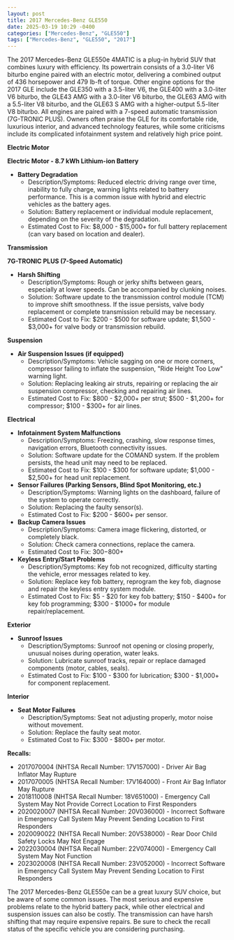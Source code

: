 ```yaml
---
layout: post
title: 2017 Mercedes-Benz GLE550
date: 2025-03-19 10:29 -0400
categories: ["Mercedes-Benz", "GLE550"]
tags: ["Mercedes-Benz", "GLE550", "2017"]
---
```

The 2017 Mercedes-Benz GLE550e 4MATIC is a plug-in hybrid SUV that combines luxury with efficiency. Its powertrain consists of a 3.0-liter V6 biturbo engine paired with an electric motor, delivering a combined output of 436 horsepower and 479 lb-ft of torque. Other engine options for the 2017 GLE include the GLE350 with a 3.5-liter V6, the GLE400 with a 3.0-liter V6 biturbo, the GLE43 AMG with a 3.0-liter V6 biturbo, the GLE63 AMG with a 5.5-liter V8 biturbo, and the GLE63 S AMG with a higher-output 5.5-liter V8 biturbo. All engines are paired with a 7-speed automatic transmission (7G-TRONIC PLUS). Owners often praise the GLE for its comfortable ride, luxurious interior, and advanced technology features, while some criticisms include its complicated infotainment system and relatively high price point.

**Electric Motor**

**Electric Motor - 8.7 kWh Lithium-ion Battery**
* **Battery Degradation**
    * Description/Symptoms: Reduced electric driving range over time, inability to fully charge, warning lights related to battery performance. This is a common issue with hybrid and electric vehicles as the battery ages.
    * Solution: Battery replacement or individual module replacement, depending on the severity of the degradation.
    * Estimated Cost to Fix: $8,000 - $15,000+ for full battery replacement (can vary based on location and dealer).

**Transmission**

**7G-TRONIC PLUS (7-Speed Automatic)**
* **Harsh Shifting**
    * Description/Symptoms: Rough or jerky shifts between gears, especially at lower speeds. Can be accompanied by clunking noises.
    * Solution: Software update to the transmission control module (TCM) to improve shift smoothness. If the issue persists, valve body replacement or complete transmission rebuild may be necessary.
    * Estimated Cost to Fix: $200 - $500 for software update; $1,500 - $3,000+ for valve body or transmission rebuild.

**Suspension**

*   **Air Suspension Issues (if equipped)**
    * Description/Symptoms: Vehicle sagging on one or more corners, compressor failing to inflate the suspension, "Ride Height Too Low" warning light.
    * Solution: Replacing leaking air struts, repairing or replacing the air suspension compressor, checking and repairing air lines.
    * Estimated Cost to Fix: $800 - $2,000+ per strut; $500 - $1,200+ for compressor; $100 - $300+ for air lines.

**Electrical**

*   **Infotainment System Malfunctions**
    * Description/Symptoms: Freezing, crashing, slow response times, navigation errors, Bluetooth connectivity issues.
    * Solution: Software update for the COMAND system. If the problem persists, the head unit may need to be replaced.
    * Estimated Cost to Fix: $100 - $300 for software update; $1,000 - $2,500+ for head unit replacement.
*   **Sensor Failures (Parking Sensors, Blind Spot Monitoring, etc.)**
    * Description/Symptoms: Warning lights on the dashboard, failure of the system to operate correctly.
    * Solution: Replacing the faulty sensor(s).
    * Estimated Cost to Fix: $200 - $600+ per sensor.
*   **Backup Camera Issues**
    * Description/Symptoms: Camera image flickering, distorted, or completely black.
    * Solution: Check camera connections, replace the camera.
    * Estimated Cost to Fix: $300-$800+
*   **Keyless Entry/Start Problems**
    * Description/Symptoms: Key fob not recognized, difficulty starting the vehicle, error messages related to key.
    * Solution: Replace key fob battery, reprogram the key fob, diagnose and repair the keyless entry system module.
    * Estimated Cost to Fix: $5 - $20 for key fob battery; $150 - $400+ for key fob programming; $300 - $1000+ for module repair/replacement.

**Exterior**

*   **Sunroof Issues**
    * Description/Symptoms: Sunroof not opening or closing properly, unusual noises during operation, water leaks.
    * Solution: Lubricate sunroof tracks, repair or replace damaged components (motor, cables, seals).
    * Estimated Cost to Fix: $100 - $300 for lubrication; $300 - $1,000+ for component replacement.

**Interior**

*   **Seat Motor Failures**
    * Description/Symptoms: Seat not adjusting properly, motor noise without movement.
    * Solution: Replace the faulty seat motor.
    * Estimated Cost to Fix: $300 - $800+ per motor.

**Recalls:**
*   2017070004 (NHTSA Recall Number: 17V157000) - Driver Air Bag Inflator May Rupture
*   2017070005 (NHTSA Recall Number: 17V164000) - Front Air Bag Inflator May Rupture
*   2018110008 (NHTSA Recall Number: 18V651000) - Emergency Call System May Not Provide Correct Location to First Responders
*   2020020007 (NHTSA Recall Number: 20V036000) - Incorrect Software in Emergency Call System May Prevent Sending Location to First Responders
*   2020090022 (NHTSA Recall Number: 20V538000) - Rear Door Child Safety Locks May Not Engage
*   2022030004 (NHTSA Recall Number: 22V074000) - Emergency Call System May Not Function
*   2023020008 (NHTSA Recall Number: 23V052000) - Incorrect Software in Emergency Call System May Prevent Sending Location to First Responders

The 2017 Mercedes-Benz GLE550e can be a great luxury SUV choice, but be aware of some common issues. The most serious and expensive problems relate to the hybrid battery pack, while other electrical and suspension issues can also be costly. The transmission can have harsh shifting that may require expensive repairs. Be sure to check the recall status of the specific vehicle you are considering purchasing.

